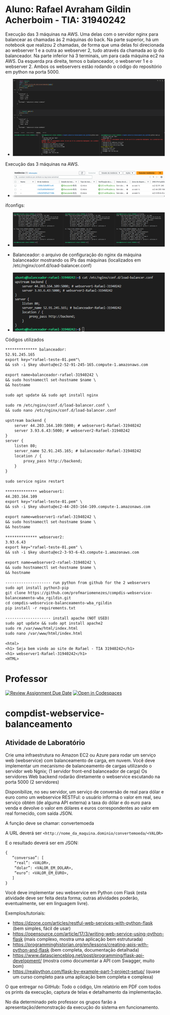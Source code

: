 # Aluno: Rafael Avraham Gildin Acherboim - TIA: 31940242

Execução das 3 máquinas na AWS.
Uma delas com o servidor nginx para balancear as chamadas às 2 máquinas do back.
Na parte superior, há um notebook que realizou 2 chamadas, de forma que uma delas foi direcionada ao webserver 1 e a outra ao webserver 2, tudo através da chamada ao ip do balanceador.
Na parte inferior há 3 terminais, um para cada máquina ec2 na AWS. Da esquerda pra direita, temos o balanceador, o webserver 1 e o webserver 2.
Ambos os webservers estão rodando o código do repositório em python na porta 5000.
- ![Alt text](imgs/execucao.png?raw=true "foto")

Execução das 3 máquinas na AWS.
- ![Alt text](imgs/aws_ec2s.png?raw=true "foto")

ifconfigs:
- ![Alt text](imgs/ifconfigs.png?raw=true "foto")

- Balanceador: o arquivo de configuração do nginx da máquina balanceador mostrando os IPs das máquinas (localizados em /etc/nginx/conf.d/load-balancer.conf)
- ![Alt text](imgs/configuracao_nginx.png?raw=true "foto")

Códigos utilizados

```
************** balanceador:
52.91.245.165
export key="rafael-teste-01.pem"\
&& ssh -i $key ubuntu@ec2-52-91-245-165.compute-1.amazonaws.com

export name=balanceador-rafael-31940242 \
&& sudo hostnamectl set-hostname $name \
&& hostname

sudo apt update && sudo apt install nginx

sudo rm /etc/nginx/conf.d/load-balancer.conf \
&& sudo nano /etc/nginx/conf.d/load-balancer.conf

upstream backend {
    server 44.203.164.109:5000; # webserver1-Rafael-31940242
    server 3.93.6.43:5000; # webserver2-Rafael-31940242
}
server {
    listen 80;
    server_name 52.91.245.165; # balanceador-Rafael-31940242
    location / {
        proxy_pass http://backend;
    }
}

sudo service nginx restart

************** webserver1:
44.203.164.109
export key="rafael-teste-01.pem" \
&& ssh -i $key ubuntu@ec2-44-203-164-109.compute-1.amazonaws.com	

export name=webserver1-rafael-31940242 \
&& sudo hostnamectl set-hostname $name \
&& hostname

************** webserver2:
3.93.6.43
export key="rafael-teste-01.pem" \
&& ssh -i $key ubuntu@ec2-3-93-6-43.compute-1.amazonaws.com

export name=webserver2-rafael-31940242 \
&& sudo hostnamectl set-hostname $name \
&& hostname

-------------------- run python from github for the 2 webservers
sudo apt install python3-pip
git clone https://github.com/profmariomenezes/compdis-webservice-balanceamento-wba_rgildin.git
cd compdis-webservice-balanceamento-wba_rgildin
pip install -r requirements.txt

-------------------- install apache (NOT USED)
sudo apt update && sudo apt install apache2
sudo rm /var/www/html/index.html
sudo nano /var/www/html/index.html

<html>
<h1> Seja bem vindo ao site de Rafael - TIA 31940242</h1>
<h1> webserver1-Rafael-31940242</h1>
<HTML>

```

# Professor
[![Review Assignment Due Date](https://classroom.github.com/assets/deadline-readme-button-24ddc0f5d75046c5622901739e7c5dd533143b0c8e959d652212380cedb1ea36.svg)](https://classroom.github.com/a/kgpTODK_)
[![Open in Codespaces](https://classroom.github.com/assets/launch-codespace-7f7980b617ed060a017424585567c406b6ee15c891e84e1186181d67ecf80aa0.svg)](https://classroom.github.com/open-in-codespaces?assignment_repo_id=10990039)
# compdist-webservice-balanceamento

## Atividade de Laboratório

Crie uma infraestrutura no Amazon EC2 ou Azure para rodar um serviço web (webservice) com balanceamento de carga, em nuvem.
Você deve implementar um mecanismo de balanceamento de cargas utilizando o servidor web Ngnix; (1 servidor front-end balanceador de carga)
Os servidores Web backend rodarão diretamente o webservice escutando na porta 5000  (2 servidores)

Disponibilize, no seu servidor, um serviço de conversão de real para dólar e euro como um webservice RESTFul: o usuário informa o valor em real, seu serviço obtém (de alguma API externa) a taxa do dólar e do euro para venda e devolve o valor em dólares e euros correspondentes ao valor em real fornecido, com saída JSON.  

A função deve se chamar: convertemoeda

A URL deverá ser  `<http://nome_da_maquina.dominio/convertemoeda/<VALOR>`

E o resultado deverá ser em JSON:

```
{
   “conversao”: [
    “real”: <VALOR>,
    “dolar”: <VALOR_EM_DOLAR>,
    “euro”: <VALOR_EM_EURO>,
   ]
}
```

Você deve implementar seu webservice em Python com Flask (esta atividade deve ser feita desta forma; outras atividades poderão, eventualmente, ser em linguagem livre).

Exemplos/tutoriais:

- https://dzone.com/articles/restful-web-services-with-python-flask (bem simples, fácil de usar)
- https://opensource.com/article/17/3/writing-web-service-using-python-flask (mais complexo, mostra uma aplicação bem estruturada)
- https://programminghistorian.org/en/lessons/creating-apis-with-python-and-flask (bem completa, documentação detalhada)
- https://www.datascienceblog.net/post/programming/flask-api-development/ (mostra como documentar a API com Swagger, muito bom)
- https://realpython.com/flask-by-example-part-1-project-setup/ (quase um curso completo para uma aplicação bem completa e complexa)


O que entregar no GitHub: Todo o código, Um relatório em PDF com todos os prints da execução, captura de telas e detalhamento da implementação. 

No dia determinado pelo professor os grupos farão a apresentação/demonstração da execução do sistema em funcionamento.
